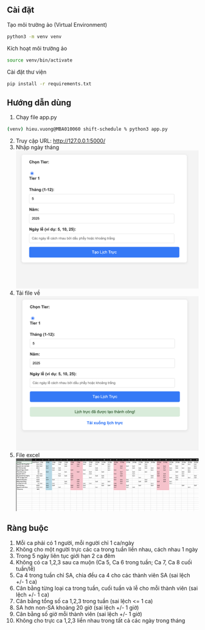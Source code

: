 ## Cài đặt
Tạo môi trường ảo (Virtual Environment)
```bash
python3 -m venv venv
```
Kích hoạt môi trường ảo
```bash
source venv/bin/activate
```
Cài đặt thư viện

```bash
pip install -r requirements.txt
```

## Hướng dẫn dùng
1. Chạy file app.py
```bash
(venv) hieu.vuong@MBA010060 shift-schedule % python3 app.py
```
2. Truy cập URL: http://127.0.0.1:5000/
3. Nhập ngày tháng
![Home](docs/home.png)
4. Tải file về 
![Result](docs/result.png)
5. File excel
![Result_home](docs/result_excel.png)

## Ràng buộc

1. Mỗi ca phải có 1 người, mỗi người chỉ 1 ca/ngày
2. Không cho một người trực các ca trong tuần liền nhau, cách nhau 1 ngày
3. Trong 5 ngày liên tục giới hạn 2 ca đêm
4. Không có ca 1,2,3 sau ca muộn (Ca 5, Ca 6 trong tuần; Ca 7, Ca 8 cuối tuần/lễ)
5. Ca 4 trong tuần chỉ SA, chia đều ca 4 cho các thành viên SA (sai lệch +/- 1 ca)
6. Cân bằng từng loại ca trong tuần, cuối tuần và lễ cho mỗi thành viên (sai lệch +/- 1 ca)
7. Cân bằng tổng số ca 1,2,3 trong tuần (sai lệch <= 1 ca)
8. SA hơn non-SA khoảng 20 giờ (sai lệch +/- 1 giờ)
9. Cân bằng số giờ mỗi thành viên (sai lệch +/- 1 giờ)
10. Không cho trực ca 1,2,3 liền nhau trong tất cả các ngày trong tháng
